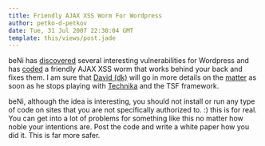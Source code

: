 ```yaml
---
title: Friendly AJAX XSS Worm For Wordpress
author: petko-d-petkov
date: Tue, 31 Jul 2007 22:30:04 GMT
template: this/views/post.jade
---
```


beNi has [discovered](http://mybeni.rootzilla.de/mybeNi/2007/wordpress_zeroday_vulnerability_roundhouse_kick_and_why_i_nearly_wrote_the_first_blog_worm/) several interesting vulnerabilities for Wordpress and has [coded](http://mybeni.rootzilla.de/mybeNi/2007/this_is_the_first_weblog_xss_worm/) a friendly AJAX XSS worm that works behind your back and fixes them. I am sure that [David (dk)](http://www.gnucitizen.org/about/dk) will go in more details on the [matter](http://blogsecurity.net) as soon as he stops playing with [Technika](/blog/technika) and the TSF framework.

beNi, although the idea is interesting, you should not install or run any type of code on sites that you are not specifically authorized to. :) this is for real. You can get into a lot of problems for something like this no matter how noble your intentions are. Post the code and write a white paper how you did it. This is far more safer.
